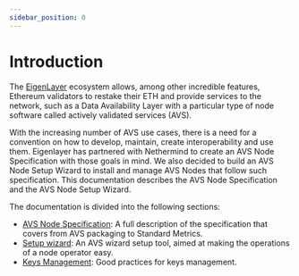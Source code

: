 ```yaml
---
sidebar_position: 0
---
```


# Introduction

The [EigenLayer](https://www.eigenlayer.xyz/) ecosystem allows, among other incredible features, Ethereum validators to restake their ETH and provide services to the network, such as a Data Availability Layer with a particular type of node software called actively validated services (AVS). 

With the increasing number of AVS use cases, there is a need for a convention on how to develop, maintain, create interoperability and use them. Eigenlayer has partnered with Nethermind to create an AVS Node Specification with those goals in mind. We also decided to build an AVS Node Setup Wizard to install and manage AVS Nodes that follow such specification. This documentation describes the AVS Node Specification and the AVS Node Setup Wizard.

The documentation is divided into the following sections:

- [AVS Node Specification](/docs/category/avs-node-specification): A full description of the specification that covers from AVS packaging to Standard Metrics.
- [Setup wizard](/docs/category/avs-setup-wizard): An AVS wizard setup tool, aimed at making the operations of a node operator easy.
- [Keys Management](/docs/category/keys-management): Good practices for keys management.
 
